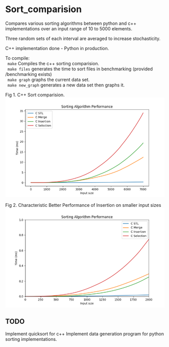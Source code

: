 # Sort_comparision
Compares various sorting algorithms between python and c++ implementations
over an input range of 10 to 5000 elements.

Three random sets of each interval are averaged to increase stochasticity.  

C++ implementation done \- Python in production.  


To compile:  
    ``` make``` Compiles the c++ sorting comparision.  
    ``` make files``` generates the time to sort files in benchmarking (provided /benchmarking exists)  
    ``` make graph``` graphs the current data set.  
    ``` make new_graph``` generates a new data set then graphs it.

   Fig 1. C++ Sort comparision.
   ![](https://github.com/Pokemonpower92/Sort_comparision/blob/master/graphs/Figure_1.png)  


   Fig 2. Characteristic Better Performance of Insertion on smaller input sizes
   ![](https://github.com/Pokemonpower92/Sort_comparision/blob/master/graphs/Figure_2.png)

## TODO

Implement quicksort for c++
Implement data generation program for python sorting implementations.
